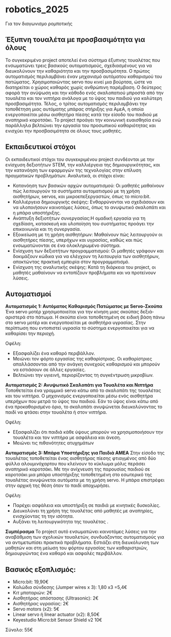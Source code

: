 # robotics_2025
Για τον διαγωνισμο ρομποτικής

## Έξυπνη τουαλέτα με προσβασιμότητα για όλους 
Το συγκεκριμένο project αποτελεί ένα σύστημα έξυπνης τουαλέτας που ενσωματώνει τρεις βασικούς αυτοματισμούς, σχεδιασμένους για να διευκολύνουν την καθαριότητα και την προσβασιμότητα.
Ο πρώτος αυτοματισμός περιλαμβάνει έναν μηχανισμό αυτόματου καθαρισμού του πατώματος. Χρησιμοποιώντας servo που κινεί μια βούρτσα, ώστε να διατηρείται ο χώρος καθαρός χωρίς ανθρώπινη παρέμβαση. Ο δεύτερος αφορά την ανύψωση και την κάθοδο ενός σκαλοπατιού μπροστά από την τουαλέτα και τον νιπτήρα ανάλογα με το ύψος του παιδιού για καλύτερη προσβασιμότητα. Τέλος, ο τρίτος αυτοματισμός περιλαμβάνει την τοποθέτηση μιας αυτόματης μπάρας στήριξης για ΑμεΑ, η οποία ενεργοποιείται μέσω αισθητήρα πίεσης κατά την είσοδο του παιδιού με αναπηρικό καροτσάκι.
Το project προάγει την  κοινωνική ευαισθησία ενώ παράλληλα  βελτιώνει  την εργασία του προσωπικού καθαριότητας και ενισχύει την προσβασιμότητα σε όλους τους μαθητές.

## Eκπαιδευτικοί στόχοι
Οι εκπαιδευτικοί στόχοι του συγκεκριμένου project συνδέονται με την ενίσχυση δεξιοτήτων STEM, την καλλιέργεια της δημιουργικότητας, και την κατανόηση των εφαρμογών της τεχνολογίας στην επίλυση πραγματικών προβλημάτων. Αναλυτικά, οι στόχοι είναι:

- Κατανόηση των βασικών αρχών αυτοματισμού: Οι μαθητές μαθαίνουν πώς λειτουργούν τα συστήματα αυτοματισμού με τη χρήση αισθητήρων, servos, και μικροεπεξεργαστών, όπως το micro:bit.
- Καλλιέργεια δημιουργικής σκέψης: Ενθαρρύνονται να σχεδιάσουν και να υλοποιήσουν καινοτόμες λύσεις, όπως το ανυψωτικό σκαλοπάτι και η μπάρα υποστήριξης.
- Ανάπτυξη δεξιοτήτων συνεργασίας:Η ομαδική εργασία για τη σχεδίαση, κατασκευή και υλοποίηση του συστήματος προάγει την επικοινωνία και τη συνεργασία.
- Εξοικείωση με τη χρήση αισθητήρων: Μαθαίνουν πώς λειτουργούν οι αισθητήρες πίεσης, υπερήχων και υγρασίας, καθώς και πώς ενσωματώνονται σε ένα ολοκληρωμένο σύστημα.
- Ενίσχυση των δεξιοτήτων προγραμματισμού: Οι μαθητές γράφουν και δοκιμάζουν κώδικα για να ελέγχουν τη λειτουργία των αισθητήρων, αποκτώντας πρακτική εμπειρία στον προγραμματισμό.
- Ενίσχυση της αναλυτικής σκέψης: Κατά τη διάρκεια του project, οι μαθητές μαθαίνουν να εντοπίζουν προβλήματα και να προτείνουν λύσεις.

 ## Αυτοματισμοί 
 
**Αυτοματισμός 1: Αυτόματος Καθαρισμός Πατώματος με Servo-Σκούπα**
 Ένα servo μοτέρ χρησιμοποιείται για την κίνηση μιας σκούπας δεξιά-αριστερά στο πάτωμα. Η σκούπα είναι τοποθετημένη σε ειδική βάση πάνω στο servo μοτέρ και ενεργοποιείται με αισθητήρα υγρασίας. Στην περίπτωση που εντοπιστεί υγρασία το σύστημα ενεργοποιείται για να καθαρίσει την περιοχή.

Οφέλη:
- Εξασφαλίζει ένα καθαρό περιβάλλον.
- Μειώνει τον φόρτο εργασίας της καθαρίστριας. Οι καθαρίστριες απαλλάσσονται από την ανάγκη συνεχούς καθαρισμού και μπορούν να εστιάσουν σε άλλες εργασίες.
- Βελτιώνει την υγιεινή, περιορίζοντας τη συγκέντρωση μικροβίων.
 
**Αυτοματισμός 2: Ανυψωτικό Σκαλοπάτι για Τουαλέτα και Νιπτήρα**
Τοποθετείται ένα γραμμικό servo κάτω από το σκαλοπάτι της τουαλέτας και του νιπτήρα. Ο μηχανισμός ενεργοποιείται μέσω ενός αισθητήρα υπερήχων που μετρά το ύψος του παιδιού. Εάν το ύψος είναι κάτω από ένα προκαθορισμένο όριο, το σκαλοπάτι ανυψώνεται  διευκολύνοντας το παιδί να φτάσει στην τουαλέτα ή στον νιπτήρα.

Οφέλη:
- Εξασφαλίζει ότι παιδιά κάθε ύψους μπορούν να χρησιμοποιήσουν την τουαλέτα και τον νιπτήρα με ασφάλεια και άνεση.
- Μειώνει τις πιθανότητες ατυχημάτων

**Αυτοματισμός 3: Μπάρα Υποστήριξης για Παιδιά ΑΜΕΑ**
Στην είσοδο της τουαλέτας τοποθετείται ένας αισθητήρας πίεσης φτιαγμένος από δύο φύλλα αλουμινόχαρτου  που κλείνουν το κύκλωμα μόλις περάσει αναπηρικό καροτσάκι. Με την ανίχνευση της παρουσίας παιδιού σε καροτσάκι  μια  μπάρα υποστήριξης τοποθετημένη στο εσωτερικό της τουαλέτας ανυψώνεται αυτόματα με τη χρήση servo. Η μπάρα  επιστρέφει στην αρχική της θέση όταν το παιδί αποχωρήσει.

Οφέλη:
- Παρέχει ασφάλεια και υποστήριξη σε παιδιά με κινητικές δυσκολίες.
- Διευκολύνει τη χρήση της τουαλέτας από μαθητές με αναπηρίες, ενισχύοντας τη την ισότητα.
- Αυξάνει τη λειτουργικότητα της τουαλέτας .
 
**Συμπέρασμα**
Το project αυτό ενσωματώνει καινοτόμες λύσεις για την αναβάθμιση των σχολικών τουαλετών,  συνδυάζοντας  αυτοματισμούς για να αντιμετωπίσει πρακτικά προβλήματα. Εστιάζει στη διευκόλυνση των μαθητών και στη μείωση του φόρτου εργασίας των καθαριστριών, δημιουργώντας ένα καθαρό και  ασφαλές περιβάλλον.
 
## Βασικός εξοπλισμός:
- Micro:bit: 19,90€
- Καλώδια σύνδεσης (Jumper wires x 3): 1,80 x3 =5,4€
- Κιτ μπαταριών: 2€
- Αισθητήρας απόστασης (Ultrasonic): 2€
- Αισθητήρας υγρασίας: 2€
- Servo motors (x2): 5€
- Linear servo ή linear actuator (x2): 8,50€
- Keyestudio Micro:bit Sensor Shield v2 10€

Σύνολο: 55€

